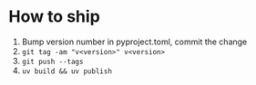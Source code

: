 # How to ship

1. Bump version number in pyproject.toml, commit the change
2. `git tag -am "v<version>" v<version>`
3. `git push --tags`
4. `uv build && uv publish`

